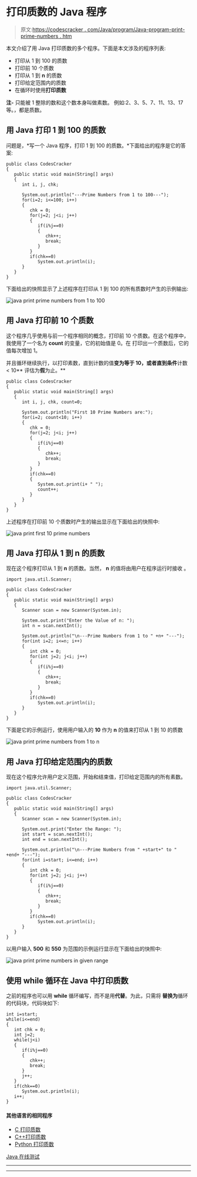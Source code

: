 # 打印质数的 Java 程序

> 原文:[https://codescracker . com/Java/program/Java-program-print-prime-numbers . htm](https://codescracker.com/java/program/java-program-print-prime-numbers.htm)

本文介绍了用 Java 打印质数的多个程序。下面是本文涉及的程序列表:

*   打印从 1 到 100 的质数
*   打印前 10 个质数
*   打印从 1 到 **n** 的质数
*   打印给定范围内的质数
*   在循环时使用**打印质数**

**注-** 只能被 1 整除的数和这个数本身叫做素数。 例如:2、3、5、7、11、13、17 等。，都是质数。

## 用 Java 打印 1 到 100 的质数

问题是，*写一个 Java 程序，打印 1 到 100 的质数。*下面给出的程序是它的答案:

```
public class CodesCracker
{
   public static void main(String[] args)
   {
      int i, j, chk;

      System.out.println("---Prime Numbers from 1 to 100---");
      for(i=2; i<=100; i++)
      {
         chk = 0;
         for(j=2; j<i; j++)
         {
            if(i%j==0)
            {
               chk++;
               break;
            }
         }
         if(chk==0)
            System.out.println(i);
      }
   }
}
```

下面给出的快照显示了上述程序在打印从 1 到 100 的所有质数时产生的示例输出:

![java print prime numbers from 1 to 100](../Images/39fa527d2b3a87dc3073228b406be8d0.png)

## 用 Java 打印前 10 个质数

这个程序几乎使用与前一个程序相同的概念，打印前 10 个质数。在这个程序中，我使用了一个名为 **count** 的变量，它的初始值是 0。在 打印出一个质数后，它的值每次增加 1。

并且循环继续执行，以打印素数，直到计数的值**变为等于 10，或者直到条件**计数< 10** 评估为**假**为止。**

```
public class CodesCracker
{
   public static void main(String[] args)
   {
      int i, j, chk, count=0;

      System.out.println("First 10 Prime Numbers are:");
      for(i=2; count<10; i++)
      {
         chk = 0;
         for(j=2; j<i; j++)
         {
            if(i%j==0)
            {
               chk++;
               break;
            }
         }
         if(chk==0)
         {
            System.out.print(i+ " ");
            count++;
         }
      }
   }
}
```

上述程序在打印前 10 个质数时产生的输出显示在下面给出的快照中:

![java print first 10 prime numbers](../Images/18ee0d3d99c612900c060ad7e0081099.png)

## 用 Java 打印从 1 到 n 的质数

现在这个程序打印从 1 到 **n** 的质数。当然， **n** 的值将由用户在程序运行时接收 。

```
import java.util.Scanner;

public class CodesCracker
{
   public static void main(String[] args)
   {
      Scanner scan = new Scanner(System.in);

      System.out.print("Enter the Value of n: ");
      int n = scan.nextInt();

      System.out.println("\n---Prime Numbers from 1 to " +n+ "---");
      for(int i=2; i<=n; i++)
      {
         int chk = 0;
         for(int j=2; j<i; j++)
         {
            if(i%j==0)
            {
               chk++;
               break;
            }
         }
         if(chk==0)
            System.out.println(i);
      }
   }
}
```

下面是它的示例运行，使用用户输入的 **10** 作为 **n** 的值来打印从 1 到 10 的质数

![java print prime numbers from 1 to n](../Images/30622706a9771804a3acd03b0d36833e.png)

## 用 Java 打印给定范围内的质数

现在这个程序允许用户定义范围，开始和结束值，打印给定范围内的所有素数。

```
import java.util.Scanner;

public class CodesCracker
{
   public static void main(String[] args)
   {
      Scanner scan = new Scanner(System.in);

      System.out.print("Enter the Range: ");
      int start = scan.nextInt();
      int end = scan.nextInt();

      System.out.println("\n---Prime Numbers from " +start+" to " +end+ "---");
      for(int i=start; i<=end; i++)
      {
         int chk = 0;
         for(int j=2; j<i; j++)
         {
            if(i%j==0)
            {
               chk++;
               break;
            }
         }
         if(chk==0)
            System.out.println(i);
      }
   }
}
```

以用户输入 **500** 和 **550** 为范围的示例运行显示在下面给出的快照中:

![java print prime numbers in given range](../Images/493cf64faa68f13d6d7be2f7ed8a24b2.png)

## 使用 while 循环在 Java 中打印质数

之前的程序也可以用 **while** 循环编写，而不是用**代替**。为此，只需将 **替换为**循环的代码块，代码块如下:

```
int i=start;
while(i<=end)
{
   int chk = 0;
   int j=2;
   while(j<i)
   {
      if(i%j==0)
      {
         chk++;
         break;
      }
      j++;
   }
   if(chk==0)
      System.out.println(i);
   i++;
}
```

#### 其他语言的相同程序

*   [C 打印质数](/c/program/c-program-print-prime-numbers.htm)
*   [C++打印质数](/cpp/program/cpp-program-print-prime-numbers.htm)
*   [Python 打印质数](/python/program/python-program-print-prime-numbers.htm)

[Java 在线测试](/exam/showtest.php?subid=1)

* * *

* * *